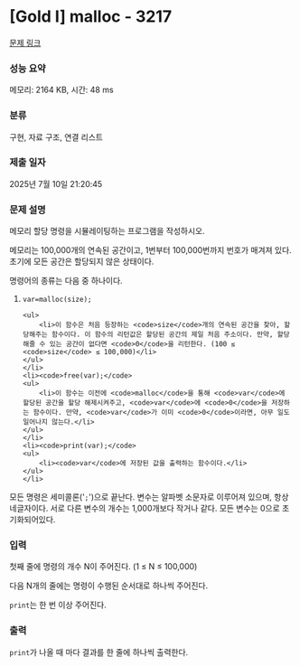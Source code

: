 # [Gold I] malloc - 3217 

[문제 링크](https://www.acmicpc.net/problem/3217) 

### 성능 요약

메모리: 2164 KB, 시간: 48 ms

### 분류

구현, 자료 구조, 연결 리스트

### 제출 일자

2025년 7월 10일 21:20:45

### 문제 설명

<p>메모리 할당 명령을 시뮬레이팅하는 프로그램을 작성하시오.</p>

<p>메모리는 100,000개의 연속된 공간이고, 1번부터 100,000번까지 번호가 매겨져 있다. 초기에 모든 공간은 할당되지 않은 상태이다.</p>

<p>명령어의 종류는 다음 중 하나이다.</p>

<ol>
	<li><code>var=malloc(size);</code>

	<ul>
		<li>이 함수은 처음 등장하는 <code>size</code>개의 연속된 공간을 찾아, 할당해주는 함수이다. 이 함수의 리턴값은 할당된 공간의 제일 처음 주소이다. 만약, 할당해줄 수 있는 공간이 없다면 <code>0</code>을 리턴한다. (100 ≤ <code>size</code> ≤ 100,000)</li>
	</ul>
	</li>
	<li><code>free(var);</code>
	<ul>
		<li>이 함수는 이전에 <code>malloc</code>을 통해 <code>var</code>에 할당된 공간을 할당 해제시켜주고, <code>var</code>에 <code>0</code>을 저장하는 함수이다. 만약, <code>var</code>가 이미 <code>0</code>이라면, 아무 일도 일어나지 않는다.</li>
	</ul>
	</li>
	<li><code>print(var);</code>
	<ul>
		<li><code>var</code>에 저장된 값을 출력하는 함수이다.</li>
	</ul>
	</li>
</ol>

<p>모든 명령은 세미콜론('<code>;</code>')으로 끝난다. 변수는 알파벳 소문자로 이루어져 있으며, 항상 네글자이다. 서로 다른 변수의 개수는 1,000개보다 작거나 같다. 모든 변수는 0으로 초기화되어있다.</p>

### 입력 

 <p>첫째 줄에 명령의 개수 N이 주어진다. (1 ≤ N ≤ 100,000)</p>

<p>다음 N개의 줄에는 명령이 수행된 순서대로 하나씩 주어진다.</p>

<p><code>print</code>는 한 번 이상 주어진다.</p>

### 출력 

 <p><code>print</code>가 나올 때 마다 결과를 한 줄에 하나씩 출력한다.</p>

